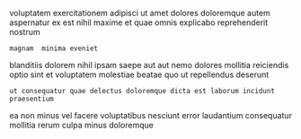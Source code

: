<!--
title: Stand-alone even-keeled service-desk
author: Meaghan
date: 2014-07-28-1216
link: 2014-07-28-1216-stand-alone-even-keeled-service-desk
tags: [Technology,ajax,factory]
-->

voluptatem exercitationem adipisci
ut amet dolores doloremque autem aspernatur
ex est nihil maxime et quae omnis explicabo reprehenderit nostrum
 	magnam  minima eveniet
blanditiis dolorem nihil ipsam saepe aut
aut nemo dolores mollitia reiciendis optio sint
et voluptatem molestiae  beatae quo ut repellendus deserunt
 	ut consequatur quae delectus doloremque dicta est laborum incidunt praesentium
ea non minus
vel facere voluptatibus nesciunt
error laudantium consequatur mollitia rerum
culpa minus doloremque